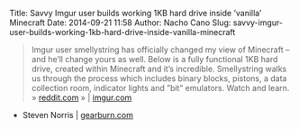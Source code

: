 Title: Savvy Imgur user builds working 1KB hard drive inside ’vanilla’ Minecraft
Date: 2014-09-21 11:58
Author: Nacho Cano
Slug: savvy-imgur-user-builds-working-1kb-hard-drive-inside-vanilla-minecraft

> Imgur user smellystring has officially changed my view of Minecraft –
> and he’ll change yours as well. Below is a fully functional 1KB hard
> drive, created within Minecraft and it’s incredible. Smellystring
> walks us through the process which includes binary blocks, pistons, a
> data collection room, indicator lights and ”bit” emulators. Watch and
> learn. » [reddit.com][] » | [imgur.com][]

- Steven Norris | [gearburn.com][]

  [reddit.com]: http://reddit.com/r/Minecraft/comments/2e0ghk/fully_functional_1kb_hard_drive_in_vanilla/
    "reddit.com"
  [imgur.com]: http://imgur.com/a/NJBuH
    "imgur.com"
  [gearburn.com]: http://gearburn.com/2014/08/savvy-imgur-user-builds-working-1kb-hard-drive-inside-vanilla-minecraft/
    "Savvy Imgur user builds working 1KB hard drive inside 'vanilla' Minecraft"
